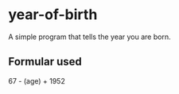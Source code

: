 # year-of-birth
A simple program that tells the year you are born.

<h2>Formular used</h2>
67 - (age) + 1952
